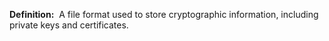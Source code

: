 **Definition:** 
 A file format used to store cryptographic information, including private keys and certificates.